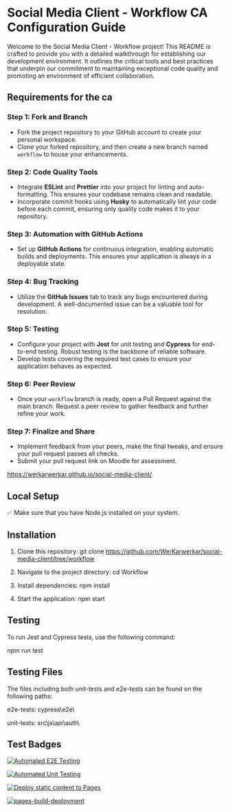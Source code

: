 
# Social Media Client - Workflow CA Configuration Guide 

Welcome to the Social Media Client - Workflow project! This README is crafted to provide you with a detailed walkthrough for establishing our development environment. 
It outlines the critical tools and best practices that underpin our commitment to maintaining exceptional code quality and promoting an environment of efficient collaboration.

## Requirements for the ca

### Step 1: Fork and Branch

- Fork the project repository to your GitHub account to create your personal workspace.
- Clone your forked repository, and then create a new branch named `workflow` to house your enhancements.

### Step 2: Code Quality Tools

- Integrate **ESLint** and **Prettier** into your project for linting and auto-formatting. This ensures your codebase remains clean and readable.
- Incorporate commit hooks using **Husky** to automatically lint your code before each commit, ensuring only quality code makes it to your repository.

### Step 3: Automation with GitHub Actions

- Set up **GitHub Actions** for continuous integration, enabling automatic builds and deployments. This ensures your application is always in a deployable state.

### Step 4: Bug Tracking

- Utilize the **GitHub Issues** tab to track any bugs encountered during development. A well-documented issue can be a valuable tool for resolution.

### Step 5: Testing

- Configure your project with **Jest** for unit testing and **Cypress** for end-to-end testing. Robust testing is the backbone of reliable software.
- Develop tests covering the required test cases to ensure your application behaves as expected.

### Step 6: Peer Review

- Once your `workflow` branch is ready, open a Pull Request against the main branch. Request a peer review to gather feedback and further refine your work.

### Step 7: Finalize and Share

- Implement feedback from your peers, make the final tweaks, and ensure your pull request passes all checks.
- Submit your pull request link on Moodle for assessment.

https://werkarwerkar.github.io/social-media-client/

## Local Setup


✅ Make sure that you have Node.js installed on your system.

## Installation

1. Clone this repository:
git clone https://github.com/WerKarwerkar/social-media-client/tree/workflow

2. Navigate to the project directory:
cd Workflow

3. Install dependencies:
npm install

4. Start the application:
npm start

## Testing

To run Jest and Cypress tests, use the following command:

npm run test

## Testing Files

The files including both unit-tests and e2e-tests can be found on the following paths:

e2e-tests: cypress\e2e\

unit-tests: src\js\api\auth\

## Test Badges

[![Automated E2E Testing](https://github.com/WerKarwerkar/social-media-client/actions/workflows/e2e-test.yml/badge.svg?branch=workflow)](https://github.com/WerKarwerkar/social-media-client/actions/workflows/e2e-test.yml)



[![Automated Unit Testing](https://github.com/WerKarwerkar/social-media-client/actions/workflows/automated-test.yml.yml/badge.svg?branch=workflow)](https://github.com/WerKarwerkar/social-media-client/actions/workflows/automated-test.yml.yml)



[![Deploy static content to Pages](https://github.com/WerKarwerkar/social-media-client/actions/workflows/pages.yml/badge.svg?branch=workflow)](https://github.com/WerKarwerkar/social-media-client/actions/workflows/pages.yml)



[![pages-build-deployment](https://github.com/WerKarwerkar/social-media-client/actions/workflows/pages/pages-build-deployment/badge.svg?branch=workflow)](https://github.com/WerKarwerkar/social-media-client/actions/workflows/pages/pages-build-deployment)










